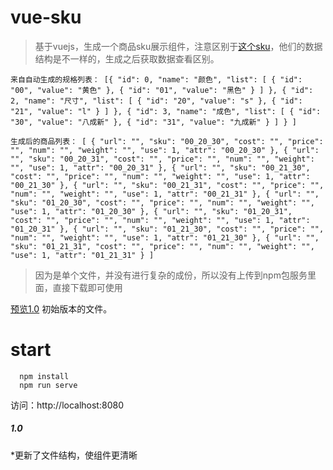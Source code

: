 # vue-sku
>基于vuejs，生成一个商品sku展示组件，注意区别于[这个sku](https://github.com/rossroma/vue-sku)，他们的数据结构是不一样的，生成之后获取数据查看区别。

``
来自自动生成的规格列表：
[{ "id": 0, "name": "颜色", "list": [ { "id": "00", "value": "黄色" }, { "id": "01", "value": "黑色" } ] }, { "id": 2, "name": "尺寸", "list": [ { "id": "20", "value": "s" }, { "id": "21", "value": "l" } ] }, { "id": 3, "name": "成色", "list": [ { "id": "30", "value": "八成新" }, { "id": "31", "value": "九成新" } ] } ]
``

``
生成后的商品列表：
[ { "url": "", "sku": "00_20_30", "cost": "", "price": "", "num": "", "weight": "", "use": 1, "attr": "00_20_30" }, { "url": "", "sku": "00_20_31", "cost": "", "price": "", "num": "", "weight": "", "use": 1, "attr": "00_20_31" }, { "url": "", "sku": "00_21_30", "cost": "", "price": "", "num": "", "weight": "", "use": 1, "attr": "00_21_30" }, { "url": "", "sku": "00_21_31", "cost": "", "price": "", "num": "", "weight": "", "use": 1, "attr": "00_21_31" }, { "url": "", "sku": "01_20_30", "cost": "", "price": "", "num": "", "weight": "", "use": 1, "attr": "01_20_30" }, { "url": "", "sku": "01_20_31", "cost": "", "price": "", "num": "", "weight": "", "use": 1, "attr": "01_20_31" }, { "url": "", "sku": "01_21_30", "cost": "", "price": "", "num": "", "weight": "", "use": 1, "attr": "01_21_30" }, { "url": "", "sku": "01_21_31", "cost": "", "price": "", "num": "", "weight": "", "use": 1, "attr": "01_21_31" } ]
``

>因为是单个文件，并没有进行复杂的成份，所以没有上传到npm包服务里面，直接下载即可使用

[预览1.0](http://www.opnnn.com/sku)
初始版本的文件。


# start
```
  npm install
  npm run serve
```
访问：http://localhost:8080

##### 1.0
*更新了文件结构，使组件更清晰
